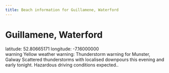```yaml
---
title: Beach information for Guillamene, Waterford
---
```

# Guillamene, Waterford 

<div class="location-info">latitude: 52.80665171 longitude: -7.16000000</div>
<div id="met-eireann-warnings"><span class="material-icons yellow-warning">warning</span>&nbsp;Yellow weather warning: Thunderstorm warning for Munster, Galway Scattered thunderstorms with localised downpours this evening and early tonight. Hazardous driving conditions expected..&nbsp;</div>
<div></div>